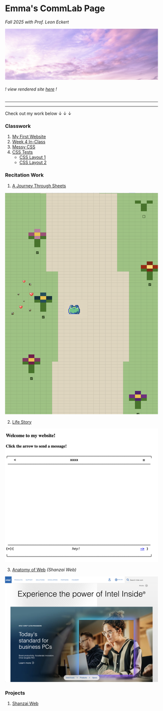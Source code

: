 # Emma's CommLab Page

_Fall 2025 with Prof. Leon Eckert_

![banner](img/purple.jpg)

###### ! _view rendered site [here](https://emma-deleon.github.io/CommLab/)_ !

---

---

Check out my work below ↓ ↓ ↓

### Classwork

1. [My First Website](my-first-website)
2. [Week 4 In-Class](week-4-in-class)
3. [Messy CSS](tutorial-messy-css)
4. [CSS Tests](css-tests)
   - [CSS Layout 1](css-layout-1)
   - [CSS Layout 2](css-layout-2)

### Recitation Work

1. [A Journey Through Sheets](https://docs.google.com/spreadsheets/d/1_nVe2Vzv9B2lLLGR55wGwcTeC2Y_hEOeWUVS6tyvbAY/edit?usp=sharing)

![Journey Through Sheets scheenshot](img/sheets-journey-ss.png)

2. [Life Story](life-story)

![life story home screenshot](img/life-story-ss.png)

3. [Anatomy of Web](shanzai-web) _(Shanzai Web)_

![Anatomy of Web screenshot](img/recreation-ss.png)

### Projects

1. [Shanzai Web](project-1)

